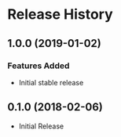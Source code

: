 # Release History

## 1.0.0 (2019-01-02)

### Features Added 

  - Initial stable release

## 0.1.0 (2018-02-06)

  - Initial Release
